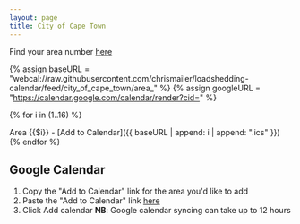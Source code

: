 ```yaml
---
layout: page
title: City of Cape Town
---
```


<!-- ### <ins>Apple/Outlook Calendar</ins>, [Google Calendar](cpt-google) -->

Find your area number [here](https://www.capetown.gov.za/Loadshedding1/loadshedding/maps/Load_Shedding_All_Areas_Schedule_and_Map.pdf)

{% assign baseURL = "webcal://raw.githubusercontent.com/chrismailer/loadshedding-calendar/feed/city_of_cape_town/area_" %}
{% assign googleURL = "https://calendar.google.com/calendar/render?cid=" %}

{% for i in (1..16) %}
<!-- Area {{$i}} - [Apple]({{ baseURL | append: i | append: ".ics" }}) [Outlook]({{ baseURL | append: i | append: ".ics" }}) [Google]({{ googleURL | append: baseURL | append: i | append: ".ics" }}) -->
Area {{$i}} - [Add to Calendar]({{ baseURL | append: i | append: ".ics" }})
{% endfor %}

## Google Calendar
1. Copy the "Add to Calendar" link for the area you'd like to add
2. Paste the "Add to Calendar" link [here](https://calendar.google.com/calendar/u/0/r/settings/addbyurl)
3. Click Add calendar
**NB**: Google calendar syncing can take up to 12 hours
